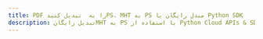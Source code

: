 ---title: PDF را به  تبدیل کنیدPS، MHT به PS مبدل رایگان یا Python SDKdescription: تبدیل رایگانMHT به PS با استفاده از Python Cloud APIs & SDK همچنین اسناد PDF را در Cloud ایجاد، ویرایش و رندر کنید.---